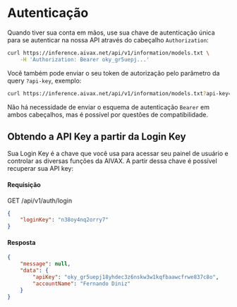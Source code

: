 # Autenticação

Quando tiver sua conta em mãos, use sua chave de autenticação única para se autenticar na nossa API através do cabeçalho `Authorization`:

```bash
curl https://inference.aivax.net/api/v1/information/models.txt \
    -H 'Authorization: Bearer oky_gr5uepj...'
```

Você também pode enviar o seu token de autorização pelo parâmetro da query `?api-key`, exemplo:

```bash
curl https://inference.aivax.net/api/v1/information/models.txt?api-key=oky_gr5uepj...
```

Não há necessidade de enviar o esquema de autenticação `Bearer` em ambos cabeçalhos, mas é possível por questões de compatibilidade.

## Obtendo a API Key a partir da Login Key

Sua Login Key é a chave que você usa para acessar seu painel de usuário e controlar as diversas funções da AIVAX. A partir dessa chave é possível recuperar sua API key:

#### Requisição

<div class="request-item get">
    <span>GET</span>
    <span>
        /api/v1/auth/login
    </span>
</div>

```json
{
    "loginKey": "n38oy4nq2orry7"
}
```

#### Resposta

```json
{
    "message": null,
    "data": {
        "apiKey": "oky_gr5uepj18yhdec3z6nskw3w1kqfbaawcfrwe837c8o",
        "accountName": "Fernando Diniz"
    }
}
```